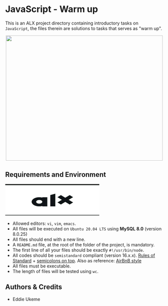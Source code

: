 # JavaScript - Warm up
This is an ALX project directory containing introductory tasks on `JavaScript`, the files therein are solutions to tasks that serves as "warm up".

<p align="center">
<img src="https://s3.amazonaws.com/intranet-projects-files/holbertonschool-higher-level_programming+/303/Javascript-535.png.jpeg" width="500" height="400" />
</p>

## Requirements and Environment
<img src="https://github.com/TosinISOGUN/TosinISOGUN/blob/main/ALX.jpeg?raw=true" width="300" height="100" />

- Allowed editors: `vi`, `vim`, `emacs`.
- All files will be executed on `Ubuntu 20.04 LTS` using **MySQL 8.0** (version 8.0.25)
- All files should end with a new line.
- A `README.md` file, at the root of the folder of the project, is mandatory.
- The first line of all your files should be exactly `#!/usr/bin/node`.
- All codes should be `semistandard` compliant (version 16.x.x). [Rules of Standard](https://alx-intranet.hbtn.io/rltoken/1T1yg1vOAChRN20Yyz8crw) + [semicolons on top](https://alx-intranet.hbtn.io/rltoken/35q5Pc6A6KWPyd3kGeRQFg). Also as reference: [AirBnB style](https://alx-intranet.hbtn.io/rltoken/ilo9MmB3u0utJZjZat-W3Q)
- All files must be executable.
- The length of files will be tested using `wc`.

## Authors & Credits
- Eddie Ukeme
